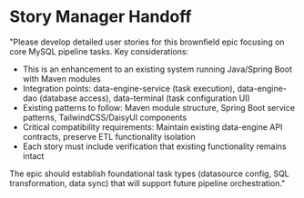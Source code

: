 # Story Manager Handoff

"Please develop detailed user stories for this brownfield epic focusing on core MySQL pipeline tasks. Key considerations:

- This is an enhancement to an existing system running Java/Spring Boot with Maven modules
- Integration points: data-engine-service (task execution), data-engine-dao (database access), data-terminal (task configuration UI)
- Existing patterns to follow: Maven module structure, Spring Boot service patterns, TailwindCSS/DaisyUI components
- Critical compatibility requirements: Maintain existing data-engine API contracts, preserve ETL functionality isolation
- Each story must include verification that existing functionality remains intact

The epic should establish foundational task types (datasource config, SQL transformation, data sync) that will support future pipeline orchestration."
